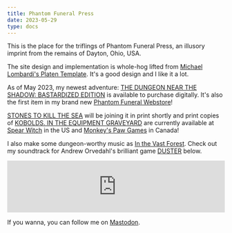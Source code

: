 ```yaml
---
title: Phantom Funeral Press
date: 2023-05-29
type: docs
---
```


This is the place for the triflings of Phantom Funeral Press, an illusory imprint from the remains of Dayton, Ohio, USA.

The site design and implementation is whole-hog lifted from [Michael Lombardi's Platen Template](https://github.com/platenio/platen-template). It's a good design and I like it a lot.

As of May 2023, my newest adventure: [THE DUNGEON NEAR THE SHADOW: BASTARDIZED EDITION](https://jasonwardell.itch.io/the-dungeon-near-the-shadow-bastards-edition) is available to purchase digitally. It's also the first item in my brand new [Phantom Funeral Webstore](https://store.phantomfuneral.com/)! 

[STONES TO KILL THE SEA](/games/adventures/stkts/) will be joining it in print shortly and print copies of [KOBOLDS. IN THE EQUIPMENT GRAVEYARD](/games/adventures/kiteg/) are currently available at [Spear Witch](https://spearwitch.com/products/kobolds-in-the-equipment-graveyard) in the US and [Monkey's Paw Games](https://monkeyspawgames.com/en-us/products/kobolds-in-the-equipment-graveyard) in Canada!  

I also make some dungeon-worthy music as [In the Vast Forest](https://inthevastforest.bandcamp.com/). Check out my soundtrack for Andrew Orvedahl's brilliant game [DUSTER](https://www.occupiedhex.com/duster) below.

<iframe style="border: 0; width: 100%; height: 120px;" src="https://bandcamp.com/EmbeddedPlayer/album=1087841033/size=large/bgcol=ffffff/linkcol=0687f5/tracklist=false/artwork=small/transparent=true/" seamless><a href="https://inthevastforest.bandcamp.com/album/duster-ep">Duster EP by In the Vast Forest</a></iframe>

If you wanna, you can follow me on <a rel="me" href="https://dice.camp/@jasonwardell">Mastodon</a>.
